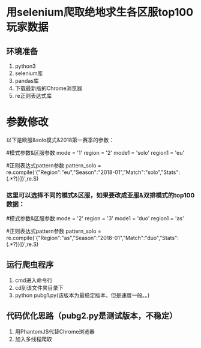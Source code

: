 # 用selenium爬取绝地求生各区服top100玩家数据

## 环境准备
1. python3
2. selenium库
3. pandas库
4. 下载最新版的Chrome浏览器
5. re正则表达式库

# 参数修改

以下是欧服&solo模式&2018第一赛季的参数：

#模式参数&区服参数
mode = '1'
region = '2'
mode1 = 'solo'
region1 = 'eu'

#正则表达式pattern参数
pattern_solo = re.compile('{"Region":"eu","Season":"2018-01","Match":"solo","Stats":(.*?)}]}',re.S)

### 这里可以选择不同的模式&区服，如果要改成亚服&双排模式的top100数据：

#模式参数&区服参数
mode = '2'
region = '3'
mode1 = 'duo'
region1 = 'as'

#正则表达式pattern参数
pattern_solo = re.compile('{"Region":"as","Season":"2018-01","Match":"duo","Stats":(.*?)}]}',re.S)


## 运行爬虫程序
1. cmd进入命令行
2. cd到该文件夹目录下
3. python pubg1.py(该版本为最稳定版本，但是速度一般。。)

## 代码优化思路（pubg2.py是测试版本，不稳定）
1. 用PhantomJS代替Chrome浏览器
2. 加入多线程爬取


